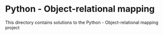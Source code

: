 # Python - Object-relational mapping

This directory contains solutions to the Python - Object-relational mapping project
